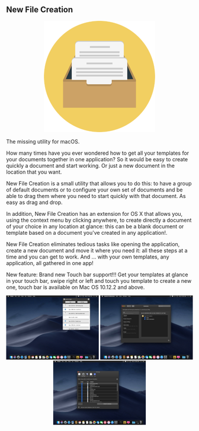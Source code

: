 ## New File Creation

<p align="center">
<img src="Icon.png" width="300"/>
</p>

The missing utility for macOS.

How many times have you ever wondered how to get all your templates for your documents together in one application? So it would be easy to create quickly a document and start working. Or just a new document in the location that you want.

New File Creation is a small utility that allows you to do this: to have a group of default documents or to configure your own set of documents and be able to drag them where you need to start quickly with that document. As easy as drag and drop.

In addition, New File Creation has an extension for OS X that allows you, using the context menu by clicking anywhere, to create directly a document of your choice in any location at glance: this can be a blank document or template based on a document you've created in any application!.

New File Creation eliminates tedious tasks like opening the application, create a new document and move it where you need it: all these steps at a time and you can get to work. And ... with your own templates, any application, all gathered in one app!

New feature: Brand new Touch bar support!!! Get your templates at glance in your touch bar, swipe right or left and touch you template to create a new one, touch bar is available on Mac OS 10.12.2 and above. 

<p align="center">
  <img src="https://raw.githubusercontent.com/sergiomtzlosa/new-file-creation/bc1847008bc1368f5ba8cdc69e26d1ada62de732/images/new-file-creation_01.jpg" width="250" />
  <img src="https://raw.githubusercontent.com/sergiomtzlosa/new-file-creation/bc1847008bc1368f5ba8cdc69e26d1ada62de732/images/new-file-creation_02.jpg" width="250" /> 
  <img src="https://raw.githubusercontent.com/sergiomtzlosa/new-file-creation/bc1847008bc1368f5ba8cdc69e26d1ada62de732/images/new-file-creation_03.jpg" width="250" />
</p>

